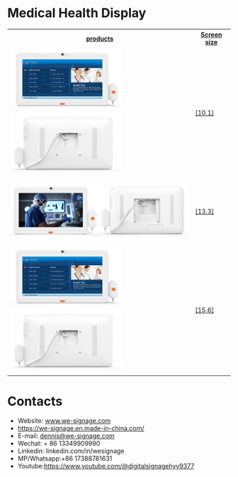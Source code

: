 # Medical Health Display


<table textalign="center">
<tr>
    <th><a href="">products</a></th>
    <th><a href="">Screen size</a></th>
    
</tr>
<tr>
    <td ><a href=""><img src="./img/10.1-1.jpg" width="250" height="auto"/><img src="./img/10.1-2.jpg" width="250" height="auto"/></a></td>
    <td >
        <a href="./specification/10.1.png">[10.1]</a>
    </td>
</tr>

<tr>
    <td ><a href=""><img src="./img/13.3.jpg" width="500" height="auto"/></a></td>
    <td >
        <a href="./specification/13.3.png">[13.3]</a>
    </td>
</tr>

<tr>
    <td ><a href=""><img src="./img/15.6-1.jpg" width="250" height="auto"/><img src="./img/15.6-2.jpg" width="250" height="auto"/></a></td>
    <td >
        <a href="./specification/15.6.png">[15.6]</a>
    </td>
</tr>
</table>


# Contacts

- Website: www.we-signage.com
- https://we-signage.en.made-in-china.com/
- E-mail: dennis@we-signage.com
- Wechat: + 86 13349909990
- Linkedin: linkedin.com/in/wesignage
- MP/Whatsapp:+86 17388781631
- Youtube:<a href="https://www.youtube.com/@digitalsignagehyy9377">https://www.youtube.com/@digitalsignagehyy9377</a>